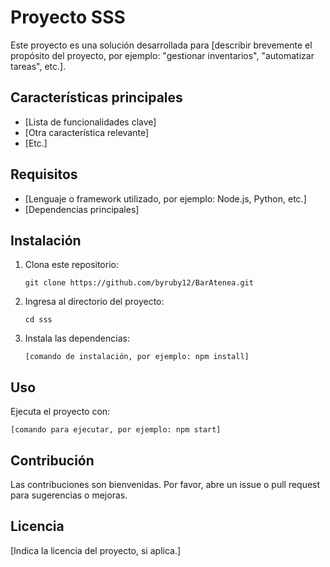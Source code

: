 # Proyecto SSS

Este proyecto es una solución desarrollada para [describir brevemente el propósito del proyecto, por ejemplo: "gestionar inventarios", "automatizar tareas", etc.].

## Características principales

- [Lista de funcionalidades clave]
- [Otra característica relevante]
- [Etc.]

## Requisitos

- [Lenguaje o framework utilizado, por ejemplo: Node.js, Python, etc.]
- [Dependencias principales]

## Instalación

1. Clona este repositorio:
   ```
   git clone https://github.com/byruby12/BarAtenea.git
   ```
2. Ingresa al directorio del proyecto:
   ```
   cd sss
   ```
3. Instala las dependencias:
   ```
   [comando de instalación, por ejemplo: npm install]
   ```

## Uso

Ejecuta el proyecto con:
```
[comando para ejecutar, por ejemplo: npm start]
```

## Contribución

Las contribuciones son bienvenidas. Por favor, abre un issue o pull request para sugerencias o mejoras.

## Licencia

[Indica la licencia del proyecto, si aplica.]
